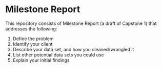 # Milestone Report

This repository consists of Milestone Report (a draft of Capstone 1) that addresses the following:

1. Define the problem
2. Identify your client
3. Describe your data set, and how you cleaned/wrangled it
4. List other potential data sets you could use
5. Explain your initial findings
